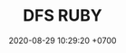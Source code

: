 ---
layout: teamCard4
permalink: /team/:title.html
categories: LI LI2 LI3 LI4 LI5 LI6 LI7 LI8 LI9 
maincover: /assets/logos/DFS.png
puntosLJMAYO24: 
date: 2020-08-29 10:29:20 +0700
title: DFS RUBY
route: /liga-indigo
tag: johto042024
color: black
puntosLJ202404: 12
grupo: sur
background: '#F16C38'
cover: DFSRU
team: DRAGONFLIES GAMING RUBY
ID: DFS RUBY
puntos: 4
pj: 7

#PARTIDO 1
vs1 : HG REGIOS
IMG1: /assets/logos/HGREGIOS.png
j1: RONDA 1
p1: HG REGIOS
r1: 2
pp1: DFS RUBY
rr1: 1
bg1: ofire
pt1: 1
pj1: 1
#PARTIDO 2
vs2: DFS PLATINUM
IMG2: /assets/logos/DFS.png
j2: RONDA 2
p2: DFS RUBY
pp2: DFS PLATINUM
bg2: ofire
r2: 
rr2: 
pt2: 0
pj2: 0
#PARTIDO 3
vs3: TEAM STAR
IMG3: /assets/logos/TSR.png
j3: RONDA 3
p3: DFS RUBY
pp3: TEAM STAR
bg3: fire
r3: 0
rr3: 3
pt3: 0
pj3: 1
#PARTIDO 4
vs4:  STAR-TEC
IMG4: /assets/logos/STARTEC.png
j4: RONDA 4
p4: DFS RUBY
pp4: STAR-TEC
bg4: ofire 
r4: 3
rr4: 0
pt4: 3
pj4: 1
#PARTIDO 5
vs5:  SPC ES
IMG5: /assets/logos/SPCES.png
j5: RONDA 5
p5: DFS RUBY
pp5: SPC ES
bg5: fire 
r5: 
rr5: 
pt5: 0
pj5: 0
#PARTIDO 6
vs6:  POA
IMG6: /assets/logos/POAX.png
j6: RONDA 6
bg6: ofire 
p6: DFS RUBY
r6: 0
pp6: POA
rr6: 3 
pt6: 0
pj6: 1
#PARTIDO 7
vs7: LAST BREATH
IMG7: /assets/logos/LASTBREATH.png
j7: RONDA 7
p7:  DFS RUBY
pp7: LAST BREATH
bg7: orock
r7: 0
rr7: 3
pt7: 0
pj7: 1
#PARTIDO 8
vs8: TAE
IMG8: /assets/logos/TAE.png
j8: RONDA 8
p8: DFS RUBY
r8: 0
pp8: TAE
rr8: 3
bg8: ofire 
pt8: 0
pj8: 1
#PARTIDO 9
vs9 : FLYZ EZ
IMG9: /assets/logos/FZ.png
j9: RONDA 9
p9: DFS RUBY
pp9: FLYZ EZ
bg9: fire
r9: 0
rr9: 3 
pt9: 0
pj9: 1
dia: 31
hora: '21:10'
# pj: 11
# pt1: 0
# pt2: 0
# pt3: 1
# pt4: 0
# pt5: 1
# pt6: 0
# pt7: 0
# pt8: 1
# pt9: 3
# pt10: 0
# pt11: 0
# p1:  DFS RUBY
# r1: 3
# bg1: fire bg-danger
# rr1: 0
# pp1: DFS RUBY
# p2: DFS RUBY
# r2: 0
# rr2: 3
# bg2: fire bg-danger
# pp2: NO SMITE
# p3:  DFS RUBY
# r3: 1
# bg3: fire bg-warning
# rr3: 2
# pp3: JAS
# p4:  DFS RUBY
# r4: 0
# bg4: fire bg-danger
# rr4: 3
# pp4: DFS DMD
# p5:  DFS RUBY
# r5: 1
# bg5: fire bg-warning
# rr5: 2
# pp5: T. SATISFACTION
# p6:  DFS RUBY
# r6: 0
# bg6: fire bg-danger
# rr6: 3
# pp6: S.VANGUARD
# p7:  DFS RUBY
# r7: 0
# rr7: 3
# bg7: fire bg-danger
# pp7: HGO
# p8:  DFS RUBY
# r8: 1
# rr8: 2 
# bg8: fire bg-warning
# pp8: HG REGIOS
# p9:  DFS RUBY
# r9: 3
# bg9: fire bg-success
# rr9: 0
# pp9: ZODIAC
# p10: DFS RUBY
# r10: 0
# rr10: 3
# bg10: fire bg-danger
# pp10: MBO
# info: 28/05/24
# hora: '22:20'
# r11: 0
# rr11: 0
# bg11: fire bg-danger
# p11:  DFS RUBY
# pp11: LAST BREATH

---